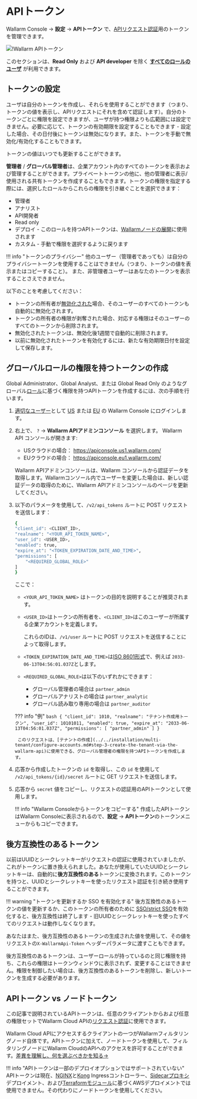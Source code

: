 [user-roles-article]:       ../../user-guides/settings/users.md#user-roles
[img-api-tokens-edit]:      ../../images/api-tokens-edit.png

# APIトークン

Wallarm Console → **設定** → **APIトークン** で、[APIリクエスト認証](../../api/overview.md)用のトークンを管理できます。

![!Wallarm APIトークン][img-api-tokens-edit]

このセクションは、**Read Only** および **API developer** を除く **[すべてのロールのユーザ][user-roles-article]** が利用できます。

## トークンの設定

ユーザは自分のトークンを作成し、それらを使用することができます（つまり、トークンの値を表示し、APIリクエストにそれを含めて認証します）。自分のトークンごとに権限を設定できますが、ユーザが持つ権限よりも広範囲には設定できません。必要に応じて、トークンの有効期限を設定することもできます - 設定した場合、その日付後にトークンは無効になります。また、トークンを手動で無効化/有効化することもできます。

トークンの値はいつでも更新することができます。

**管理者** / **グローバル管理者**は、企業アカウント内のすべてのトークンを表示および管理することができます。プライベートトークンの他に、他の管理者に表示/使用される共有トークンを作成することもできます。トークンの権限を指定する際には、選択したロールからこれらの権限を引き継ぐことを選択できます：

* 管理者
* アナリスト
* API開発者
* Read only
* デプロイ - このロールを持つAPIトークンは、[Wallarmノードの展開](../../user-guides/nodes/nodes.md#creating-a-node)に使用されます
* カスタム - 手動で権限を選択するように戻ります

!!! info "トークンのプライバシー"
    他のユーザー（管理者であっても）は自分のプライバシートークンを使用することはできません（つまり、トークンの値を表示またはコピーすること）。
また、非管理者ユーザーはあなたのトークンを表示することさえできません。

以下のことを考慮してください：

* トークンの所有者が[無効化された](../../user-guides/settings/users.md#disable-access-for-a-user)場合、そのユーザーのすべてのトークンも自動的に無効化されます。
* トークンの所有者の権限が剥奪された場合、対応する権限はそのユーザーのすべてのトークンから削除されます。
* 無効化されたトークンは、無効化後1週間で自動的に削除されます。
* 以前に無効化されたトークンを有効化するには、新たな有効期限日付を設定して保存します。

## グローバルロールの権限を持つトークンの作成

Global Administrator、Global Analyst、または Global Read Only のようなグローバル[ロール](../../user-guides/settings/users.md#user-roles)に基づく権限を持つAPIトークンを作成するには、次の手順を行います。

1. [適切なユーザー](#configuring-tokens)として [US](https://us1.my.wallarm.com/) または [EU](https://my.wallarm.com/) の Wallarm Console にログインします。
1. 右上で、 `?` → **Wallarm APIアドミンコンソール** を選択します。 Wallarm API コンソールが開きます:

    * USクラウドの場合： https://apiconsole.us1.wallarm.com/
    * EUクラウドの場合： https://apiconsole.eu1.wallarm.com/

    Wallarm APIアドミンコンソールは、Wallarm コンソールから認証データを取得します。Wallarmコンソール内でユーザーを変更した場合は、新しい認証データの取得のために、Wallarm APIアドミンコンソールのページを更新してください。

1. 以下のパラメータを使用して、`/v2/api_tokens` ルートに POST リクエストを送信します：

    ```bash
    {
    "client_id": <CLIENT_ID>,
    "realname": "<YOUR_API_TOKEN_NAME>",
    "user_id": <USER_ID>,
    "enabled": true,
    "expire_at": "<TOKEN_EXPIRATION_DATE_AND_TIME>",
    "permissions": [
        "<REQUIRED_GLOBAL_ROLE>"
    ]
    }
    ```

    ここで：

    * `<YOUR_API_TOKEN_NAME>` はトークンの目的を説明することが推奨されます。
    * `<USER_ID>`はトークンの所有者を、`<CLIENT_ID>`はこのユーザーが所属する企業アカウントを定義します。
    
        これらのIDは、`/v1/user` ルートに POST リクエストを送信することによって取得します。

    * `<TOKEN_EXPIRATION_DATE_AND_TIME>`は[ISO 8601形式](https://www.cl.cam.ac.uk/~mgk25/iso-time.html)で、例えば `2033-06-13T04:56:01.037Z`とします。
    * `<REQUIRED_GLOBAL_ROLE>`は以下のいずれかにできます：
        
        * グローバル管理者の場合は `partner_admin`
        * グローバルアナリストの場合は `partner_analytic`
        * グローバル読み取り専用の場合は `partner_auditor`

    ??? info "例"
        ```bash
        {
        "client_id": 1010,
        "realname": "テナント作成用トークン",
        "user_id": 10101011,
        "enabled": true,
        "expire_at": "2033-06-13T04:56:01.037Z",
        "permissions": [
            "partner_admin"
        ]
        }
        ```

        このリクエストは、[テナントの作成](../../installation/multi-tenant/configure-accounts.md#step-3-create-the-tenant-via-the-wallarm-api)に使用できる、グローバル管理者の権限を持つAPIトークンを作成します。

1. 応答から作成したトークンの `id` を取得し、この `id` を使用して `/v2/api_tokens/{id}/secret` ルートに GET リクエストを送信します。
1. 応答から `secret` 値をコピーし、リクエストの認証用のAPIトークンとして使用します。

    !!! info "Wallarm Consoleからトークンをコピーする"
         作成したAPIトークンはWallarm Consoleに表示されるので、**設定** → **APIトークン**のトークンメニューからもコピーできます。

## 後方互換性のあるトークン

以前はUUIDとシークレットキーがリクエストの認証に使用されていましたが、これがトークンに置き換えられました。あなたが使用していたUUIDとシークレットキーは、自動的に**後方互換性のある**トークンに変換されます。このトークンを持つと、UUIDとシークレットキーを使ったリクエスト認証を引き続き使用することができます。

!!! warning "トークンを更新するか SSO を有効化する"
    後方互換性のあるトークンの値を更新するか、このトークンの所有者のために [SSO/strict SSO](../../admin-en/configuration-guides/sso/employ-user-auth.md)を有効化すると、後方互換性は終了します - 旧UUIDとシークレットキーを使ったすべてのリクエストは動作しなくなります。

あなたはまた、後方互換性のあるトークンの生成された値を使用して、その値をリクエストの`X-WallarmApi-Token` ヘッダーパラメータに渡すこともできます。

後方互換性のあるトークンは、ユーザーロールが持っているのと同じ権限を持ち、これらの権限はトークンウィンドウに表示されず、変更することはできません。権限を制御したい場合は、後方互換性のあるトークンを削除し、新しいトークンを生成する必要があります。

## APIトークン vs ノードトークン

この記事で説明されているAPIトークンは、任意のクライアントからおよび任意の権限セットでWallarm Cloud APIの[リクエスト認証](../../api/overview.md)に使用できます。

Wallarm Cloud APIにアクセスするクライアントの一つがWallarmフィルタリングノード自体です。APIトークンに加えて、ノードトークンを使用して、フィルタリングノードにWallarm CloudのAPIへのアクセスを許可することができます。[差異を理解し、何を選ぶべきかを知る→](../../user-guides/nodes/nodes.md#api-and-node-tokens-for-node-creation)

!!! info "APIトークンは一部のデプロイオプションではサポートされていない"
    APIトークンは現在、[NGINX](../../admin-en/installation-kubernetes-en.md)と[Kong](../../installation/kubernetes/kong-ingress-controller/deployment.md) Ingressコントローラー、[Sidecarプロキシ](../../installation/kubernetes/sidecar-proxy/deployment.md)デプロイメント、および[Terraformモジュール](../../installation/cloud-platforms/aws/terraform-module/overview.md)に基づくAWSデプロイメントでは使用できません。その代わりにノードトークンを使用してください。
